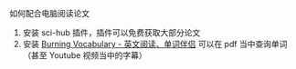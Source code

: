 如何配合电脑阅读论文
1. 安装 sci-hub 插件，插件可以免费获取大部分论文
2. 安装 [Burning Vocabulary - 英文阅读、单词伴侣](https://burningvocabulary.com/) 可以在 pdf 当中查询单词（甚至 Youtube 视频当中的字幕）
